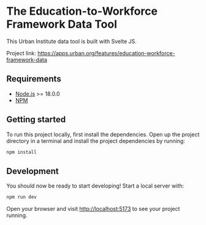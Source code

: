 # The Education-to-Workforce Framework Data Tool

This Urban Institute data tool is built with Svelte JS.


Project link: https://apps.urban.org/features/education-workforce-framework-data



## Requirements

- [Node.js](https://nodejs.org/en/) >= 18.0.0
- [NPM](https://docs.npmjs.com/cli/v9/commands/npm)

## Getting started


To run this project locally, first install the dependencies. Open up the project directory in a terminal and install the project dependencies by running:

```bash
npm install
```

## Development

You should now be ready to start developing! Start a local server with:

```bash
npm run dev
```

Open your browser and visit [http://localhost:5173](http://localhost:5173) to see your project running.

